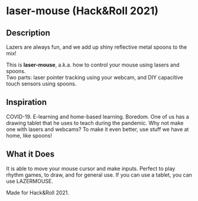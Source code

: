 # laser-mouse (Hack&Roll 2021)

## Description
Lazers are always fun, and we add up shiny reflective metal spoons to the mix!

This is **laser-mouse**, a.k.a. how to control your mouse using lasers and spoons.  
Two parts: laser pointer tracking using your webcam, and DIY capacitive touch sensors using spoons.

## Inspiration
COVID-19. E-learning and home-based learning. Boredom. 
One of us has a drawing tablet that he uses to teach during the pandemic. Why not make one with lasers and webcams? To make it even better, use stuff we have at home, like spoons!

## What it Does
It is able to move your mouse cursor and make inputs. Perfect to play rhythm games, to draw, and for general use. If you can use a tablet, you can use LAZERMOUSE.

Made for Hack&Roll 2021.
